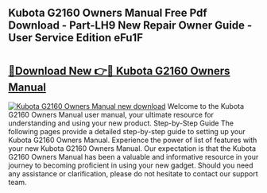 ## Kubota G2160 Owners Manual Free Pdf Download - Part-LH9 New Repair Owner Guide - User Service Edition eFu1F

# <h2><a href="http://bc87978.oget.top/?id=Kubota+G2160+Owners+Manual">🔗Download New 👉🔴 Kubota G2160 Owners Manual</a></h2>

[![Kubota G2160 Owners Manual new download](https://i.imgur.com/5g1atiW.png)](http://bc87978.oget.top/?id=Kubota+G2160+Owners+Manual)
Welcome to the Kubota G2160 Owners Manual user manual, your ultimate resource for understanding and using your new product. Step-by-Step Guide The following pages provide a detailed step-by-step guide to setting up your Kubota G2160 Owners Manual. Experience the power of list of features with your new Kubota G2160 Owners Manual. Our expectation is that the Kubota G2160 Owners Manual has been a valuable and informative resource in your journey to becoming proficient in using your new gadget. Should you need any assistance or clarification, please do not hesitate to contact our support team.
